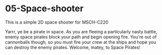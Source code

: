 # 05-Space-shooter
This is a simple 2D space shooter for MSCH-C220

Yarrr, ye be a pirate in space. As you are fleeing a particularly nasty battle, enemy space pirates block your path and begin opening fire. You're out of cannonballs though, so you must fire your crew at the ships and hope you can destroy the enemy pirates. Welcome, matey, to Space Pirates!
